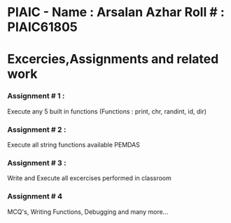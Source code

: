 # PIAIC - Name : Arsalan Azhar   Roll # : PIAIC61805 
Excercies,Assignments and related work
======================================

### Assignment # 1 : 
Execute any 5 built in functions (Functions : print, chr, randint, id, dir)

### Assignment # 2 : 
Execute all string functions available
PEMDAS

### Assignment # 3 :
Write and Execute all excercises performed in classroom

### Assignment # 4
MCQ's, Writing Functions, Debugging and many more... 




